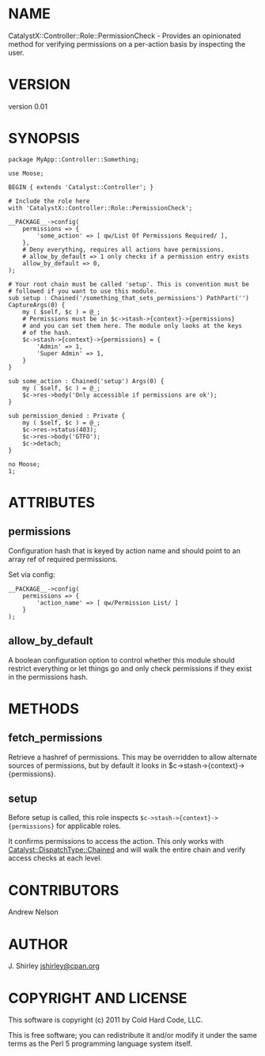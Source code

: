 # NAME

CatalystX::Controller::Role::PermissionCheck - Provides an opinionated method for verifying permissions on a per-action basis by inspecting the user.

# VERSION

version 0.01

# SYNOPSIS

    package MyApp::Controller::Something;

    use Moose;

    BEGIN { extends 'Catalyst::Controller'; }

    # Include the role here
    with 'CatalystX::Controller::Role::PermissionCheck';

    __PACKAGE__->config(
        permissions => {
            'some_action' => [ qw/List Of Permissions Required/ ],
        },
        # Deny everything, requires all actions have permissions.
        # allow_by_default => 1 only checks if a permission entry exists
        allow_by_default => 0,
    );

    # Your root chain must be called 'setup'. This is convention must be
    # followed if you want to use this module.
    sub setup : Chained('/something_that_sets_permissions') PathPart('') CaptureArgs(0) {
        my ( $self, $c ) = @_;
        # Permissions must be in $c->stash->{context}->{permissions}
        # and you can set them here. The module only looks at the keys
        # of the hash.
        $c->stash->{context}->{permissions} = {
            'Admin' => 1,
            'Super Admin' => 1,
        }
    }

    sub some_action : Chained('setup') Args(0) {
        my ( $self, $c ) = @_;
        $c->res->body('Only accessible if permissions are ok');
    }

    sub permission_denied : Private {
        my ( $self, $c ) = @_;
        $c->res->status(403);
        $c->res->body('GTFO');
        $c->detach;
    }

    no Moose;
    1;

# ATTRIBUTES

## permissions

Configuration hash that is keyed by action name and should point to an
array ref of required permissions.

Set via config:

    __PACKAGE__->config(
        permissions => {
            'action_name' => [ qw/Permission List/ ]
        }
    );

## allow_by_default

A boolean configuration option to control whether this module should restrict
everything or let things go and only check permissions if they exist in
the permissions hash.

# METHODS

## fetch_permissions

Retrieve a hashref of permissions. This may be overridden to allow alternate sources
of permissions, but by default it looks in $c->stash->{context}->{permissions}.

## setup

Before setup is called, this role inspects
`$c->stash->{context}->{permissions}` for applicable roles.

It confirms permissions to access the action. This only works with
[Catalyst::DispatchType::Chained](http://search.cpan.org/perldoc?Catalyst::DispatchType::Chained) and will walk the entire chain and verify
access checks at each level.

# CONTRIBUTORS

Andrew Nelson

# AUTHOR

J. Shirley <jshirley@cpan.org>

# COPYRIGHT AND LICENSE

This software is copyright (c) 2011 by Cold Hard Code, LLC.

This is free software; you can redistribute it and/or modify it under
the same terms as the Perl 5 programming language system itself.